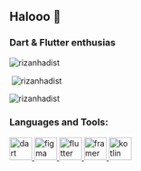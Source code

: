 <h2 align=left">Halooo 👋</h2>
<h3 align="left">Dart & Flutter enthusias</h3>

<p align="left"> <img src="https://komarev.com/ghpvc/?username=rizanhadist&label=Profile%20views&color=0e75b6&style=flat" alt="rizanhadist" /> </p>

<p align="left"></p>
<p>&nbsp;<img align="center" src="https://github-readme-stats.vercel.app/api?username=rizanhadist&show_icons=true&locale=en" alt="rizanhadist" /></p>
<p><img align="center" src="https://streak-stats.demolab.com?user=rizanhadist&border_radius=10&date_format=j%20M%5B%20Y%5D" alt="rizanhadist" /></p>                                                                                                                                             
<h3 align="left">Languages and Tools:</h3>
<p align="left"> <a href="https://dart.dev" target="_blank" rel="noreferrer"> <img src="https://www.vectorlogo.zone/logos/dartlang/dartlang-icon.svg" alt="dart" width="40" height="40"/> </a> <a href="https://www.figma.com/" target="_blank" rel="noreferrer"> <img src="https://www.vectorlogo.zone/logos/figma/figma-icon.svg" alt="figma" width="40" height="40"/> </a> <a href="https://flutter.dev" target="_blank" rel="noreferrer"> <img src="https://www.vectorlogo.zone/logos/flutterio/flutterio-icon.svg" alt="flutter" width="40" height="40"/> </a> <a href="https://www.framer.com/" target="_blank" rel="noreferrer"> <img src="https://www.vectorlogo.zone/logos/framer/framer-icon.svg" alt="framer" width="40" height="40"/> </a> <a href="https://kotlinlang.org" target="_blank" rel="noreferrer"> <img src="https://www.vectorlogo.zone/logos/kotlinlang/kotlinlang-icon.svg" alt="kotlin" width="40" height="40"/> </a> <a 
